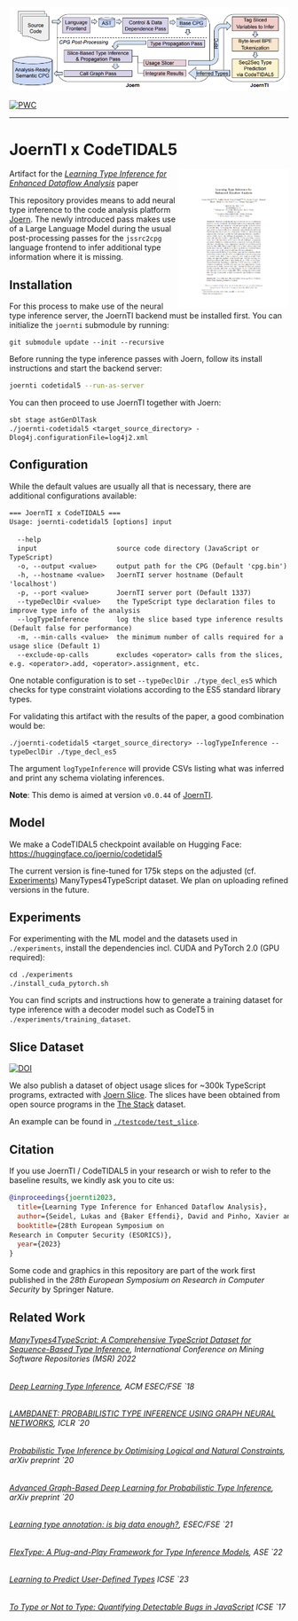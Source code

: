 <p align="center">
  <img src="images/arch_overview.png" width="800">
</p>

[![PWC](https://img.shields.io/endpoint.svg?url=https://paperswithcode.com/badge/learning-type-inference-for-enhanced-dataflow/type-prediction-on-manytypes4typescript)](https://paperswithcode.com/sota/type-prediction-on-manytypes4typescript?p=learning-type-inference-for-enhanced-dataflow)

-------------------------------------

# JoernTI x CodeTIDAL5
<a href="https://davidbakereffendi.github.io/assets/pdf/preprint_6676_ESORICS23.pdf" target="_blank"> <img title="" src="images/paper.png" alt="CodeTIDAL5 ESORICS paper" align="right" width="200"></a>

Artifact for the [_Learning Type Inference for Enhanced Dataflow Analysis_](#Citation) paper

This repository provides means to add neural type inference to the code analysis platform [Joern](https://github.com/joernio/joern).
The newly introduced pass makes use of a Large Language Model during the usual post-processing passes for the `jssrc2cpg` language frontend to infer additional type information where it is missing.  

## Installation
For this process to make use of the neural type inference server, the JoernTI backend must be installed first.
You can initialize the `joernti` submodule by running:
```
git submodule update --init --recursive
```  
Before running the type inference passes with Joern, follow its install instructions and start the backend server: 
```bash
joernti codetidal5 --run-as-server
``` 

You can then proceed to use JoernTI together with Joern:
```
sbt stage astGenDlTask
./joernti-codetidal5 <target_source_directory> -Dlog4j.configurationFile=log4j2.xml
```

## Configuration
While the default values are usually all that is necessary, there are additional configurations available:

```
=== JoernTI x CodeTIDAL5 ===
Usage: joernti-codetidal5 [options] input

  --help
  input                    source code directory (JavaScript or TypeScript)
  -o, --output <value>     output path for the CPG (Default 'cpg.bin')
  -h, --hostname <value>   JoernTI server hostname (Default 'localhost')
  -p, --port <value>       JoernTI server port (Default 1337)
  --typeDeclDir <value>    the TypeScript type declaration files to improve type info of the analysis
  --logTypeInference       log the slice based type inference results (Default false for performance)
  -m, --min-calls <value>  the minimum number of calls required for a usage slice (Default 1)
  --exclude-op-calls       excludes <operator> calls from the slices, e.g. <operator>.add, <operator>.assignment, etc.
```

One notable configuration is to set `--typeDeclDir ./type_decl_es5` which checks for type constraint violations
according to the ES5 standard library types.

For validating this artifact with the results of the paper, a good combination would be:
```
./joernti-codetidal5 <target_source_directory> --logTypeInference --typeDeclDir ./type_decl_es5
```

The argument `logTypeInference` will provide CSVs listing what was inferred and print any schema violating inferences.

**Note**: This demo is aimed at version `v0.0.44` of [JoernTI](https://github.com/joernio/type-inference-models/releases/tag/v0.0.44).  

## Model
We make a CodeTIDAL5 checkpoint available on Hugging Face: https://huggingface.co/joernio/codetidal5  

The current version is fine-tuned for 175k steps on the adjusted (cf. [Experiments](#experiments)) ManyTypes4TypeScript dataset. 
We plan on uploading refined versions in the future.

## Experiments
For experimenting with the ML model and the datasets used in `./experiments`, install the dependencies incl. CUDA and 
PyTorch 2.0 (GPU required):
```shell
cd ./experiments
./install_cuda_pytorch.sh
```  

You can find scripts and instructions how to generate a training dataset for type inference with a decoder model such as CodeT5 in `./experiments/training_dataset`.

## Slice Dataset
[![DOI](https://zenodo.org/badge/DOI/10.5281/zenodo.8321614.svg)](https://doi.org/10.5281/zenodo.8321614)

We also publish a dataset of object usage slices for ~300k TypeScript programs, extracted with [Joern Slice](https://github.com/joernio/joern/blob/master/joern-cli/JOERN_SLICE.md).
The slices have been obtained from open source programs in the [The Stack](https://huggingface.co/datasets/bigcode/the-stack) dataset.

An example can be found in [`./testcode/test_slice`](testcode/test_slice).

## Citation
If you use JoernTI / CodeTIDAL5 in your research or wish to refer to the baseline results, we kindly ask you to cite us:

```bibtex
@inproceedings{joernti2023,
  title={Learning Type Inference for Enhanced Dataflow Analysis},
  author={Seidel, Lukas and {Baker Effendi}, David and Pinho, Xavier and Rieck, Konrad and {van der Merwe}, Brink and Yamaguchi, Fabian},
  booktitle={28th European Symposium on
Research in Computer Security (ESORICS)},
  year={2023}
}
```

Some code and graphics in this repository are part of the work first published in the _28th European Symposium on
Research in Computer Security_ by Springer Nature.

## Related Work

###### [ManyTypes4TypeScript: A Comprehensive TypeScript Dataset for Sequence-Based Type Inference](https://www.kevinrjesse.com/pdfs/ManyTypes4TypeScript.pdf), International Conference on Mining Software Repositories (MSR) 2022

###### [Deep Learning Type Inference](https://vhellendoorn.github.io/fse2018-j2t.pdf), ACM ESEC/FSE `18

###### [LAMBDANET: PROBABILISTIC TYPE INFERENCE USING GRAPH NEURAL NETWORKS](https://openreview.net/pdf?id=Hkx6hANtwH), ICLR `20

###### [Probabilistic Type Inference by Optimising Logical and Natural Constraints](https://arxiv.org/pdf/2004.00348.pdf), arXiv preprint `20

###### [Advanced Graph-Based Deep Learning for Probabilistic Type Inference](https://arxiv.org/pdf/2009.05949.pdf), arXiv preprint `20

###### [Learning type annotation: is big data enough?](https://dl.acm.org/doi/abs/10.1145/3468264.3473135), ESEC/FSE `21

###### [FlexType: A Plug-and-Play Framework for Type Inference Models](https://dl.acm.org/doi/abs/10.1145/3551349.3559527), ASE `22

###### [Learning to Predict User-Defined Types](https://dl.acm.org/doi/10.1109/TSE.2022.3178945) ICSE `23

###### [To Type or Not to Type: Quantifying Detectable Bugs in JavaScript](https://ieeexplore.ieee.org/document/7985711) ICSE `17